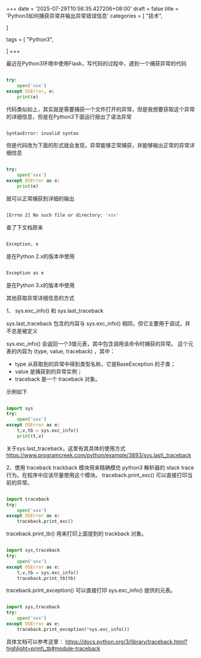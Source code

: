 +++
date = '2025-07-29T10:56:35.427206+08:00'
draft = false
title = 'Python3如何捕获异常并输出异常错误信息'
categories = [
    "技术",

]

tags = [
    "Python3",

]
+++

最近在Python3环境中使用Flask，写代码的过程中，遇到一个捕获异常的代码

```py

try:
    open('xxx')
except OSError, e:
    print(e)

```

代码类似如上，其实就是需要捕获一个文件打开的异常，但是我想要获取这个异常的详细信息，但是在Python3下面运行报出了语法异常

```bash

SyntaxError: invalid syntax

```

但是代码改为下面的形式就会发现，异常能够正常捕获，并能够输出正常的异常详细信息

```py

try:
    open('xxx')
except OSError as e:
    print(e)

```

就可以正常捕获到详细的输出

```bash

[Errno 2] No such file or directory: 'xxx'

```

查了下文档原来

```bash

Exception, e

```

是在Python 2.x的版本中使用

```bash

Exception as e

```

是在Python 3.x的版本中使用

其他获取异常详细信息的方式

1、 sys.exc\_info() 和 sys.last\_traceback

sys.last\_traceback 包含的内容与 sys.exc\_info() 相同，但它主要用于调试，并不总是被定义

sys.exc\_info() 会返回一个3值元表，其中包含调用该命令时捕获的异常。 这个元表的内容为 (type, value, traceback) ，其中：

* type 从获取到的异常中得到类型名称，它是BaseException 的子类；
* value 是捕获到的异常实例；
* traceback 是一个 traceback 对象。

示例如下

```py

import sys
try:
    open('xxx')
except OSError as e:
    t,v,tb = sys.exc_info()
    print(t,v)

```

关于sys.last\_traceback，这里有其具体的使用方式 https://www.programcreek.com/python/example/3893/sys.last\_traceback

2、使用 traceback trackback 模块用来精确模仿 python3 解析器的 stack trace 行为。在程序中应该尽量使用这个模块。 traceback.print\_exc() 可以直接打印当前的异常。

```py

import traceback
try:
    open('xxx')
except OSError as e:
    traceback.print_exc()

```

traceback.print\_tb() 用来打印上面提到的 trackback 对象。

```py

import sys,traceback
try:
    open('xxx')
except OSError as e:
    t,v,tb = sys.exc_info()
    traceback.print_tb(tb)

```

traceback.print\_exception() 可以直接打印 sys.exc\_info() 提供的元表。

```py

import sys,traceback
try:
    open('xxx')
except OSError as e:
    traceback.print_exception(*sys.exc_info())

```

具体文档可以参考这里： https://docs.python.org/3/library/traceback.html?highlight=print\_tb#module-traceback
